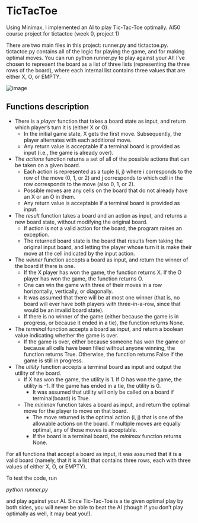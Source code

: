# TicTacToe
Using Minimax, I implemented an AI to play Tic-Tac-Toe optimally. AI50 course project for tictactoe (week 0, project 1)

There are two main files in this project: runner.py and tictactoe.py. tictactoe.py contains all of the logic for playing the game, and for making optimal moves. You can run python runner.py to play against your AI! I’ve chosen to represent the board as a list of three lists (representing the three rows of the board), where each internal list contains three values that are either X, O, or EMPTY.

![image](https://github.com/d1mavares/tictactoe/assets/87578768/b616ecc6-dd70-4e54-8056-1c6ea611846e)

## Functions description

- There is a *player* function that takes a board state as input, and return which player’s turn it is (either X or O).
  - In the initial game state, X gets the first move. Subsequently, the player alternates with each additional move.
  - Any return value is acceptable if a terminal board is provided as input (i.e., the game is already over).
- The *actions* function returns a set of all of the possible actions that can be taken on a given board.
  - Each action is represented as a tuple (i, j) where i corresponds to the row of the move (0, 1, or 2) and j corresponds to which cell in the row corresponds to the move (also 0, 1, or 2).
  - Possible moves are any cells on the board that do not already have an X or an O in them.
  - Any return value is acceptable if a terminal board is provided as input.
- The *result* function takes a board and an action as input, and returns a new board state, without modifying the original board.
    - If action is not a valid action for the board, the program raises an exception.
    - The returned board state is the board that results from taking the original input board, and letting the player whose turn it is make their move at the cell indicated by the input action.
- The *winner* function accepts a board as input, and return the winner of the board if there is one.
  - If the X player has won the game, the function returns X. If the O player has won the game, the function returns O.
  - One can win the game with three of their moves in a row horizontally, vertically, or diagonally.
  - It was assumed that there will be at most one winner (that is, no board will ever have both players with three-in-a-row, since that would be an invalid board state).
  - If there is no winner of the game (either because the game is in progress, or because it ended in a tie), the function returns None.
- The *terminal* function accepts a board as input, and return a boolean value indicating whether the game is over.
  - If the game is over, either because someone has won the game or because all cells have been filled without anyone winning, the function returns True. Otherwise, the function returns False if the game is still in progress.
- The *utility* function accepts a terminal board as input and output the utility of the board.
  - If X has won the game, the utility is 1. If O has won the game, the utility is -1. If the game has ended in a tie, the utility is 0.
    - It was assumed that utility will only be called on a board if terminal(board) is True.
  - The *minimax* function takes a board as input, and return the optimal move for the player to move on that board.
    - The move returned is the optimal action (i, j) that is one of the allowable actions on the board. If multiple moves are equally optimal, any of those moves is acceptable.
    - If the board is a terminal board, the *minimax* function returns None.

For all functions that accept a board as input, it was assumed that it is a valid board (namely, that it is a list that contains three rows, each with three values of either X, O, or EMPTY). 

To test the code, run 

*python runner.py*

and play against your AI. Since Tic-Tac-Toe is a tie given optimal play by both sides, you will never be able to beat the AI (though if you don’t play optimally as well, it may beat you!).
